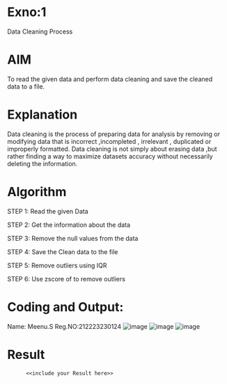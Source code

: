 # Exno:1
Data Cleaning Process

# AIM
To read the given data and perform data cleaning and save the cleaned data to a file.

# Explanation
Data cleaning is the process of preparing data for analysis by removing or modifying data that is incorrect ,incompleted , irrelevant , duplicated or improperly formatted. Data cleaning is not simply about erasing data ,but rather finding a way to maximize datasets accuracy without necessarily deleting the information.

# Algorithm
STEP 1: Read the given Data

STEP 2: Get the information about the data

STEP 3: Remove the null values from the data

STEP 4: Save the Clean data to the file

STEP 5: Remove outliers using IQR

STEP 6: Use zscore of to remove outliers

# Coding and Output:
Name: Meenu.S
Reg.NO:212223230124
![image](https://github.com/DHINESH-SEC/exno1/assets/139416219/679a55e2-421b-4142-a642-dd81056db9d1)
![image](https://github.com/DHINESH-SEC/exno1/assets/139416219/bb9d8ba3-04f8-44ec-8b89-1b54b94102c6)
![image](https://github.com/DHINESH-SEC/exno1/assets/139416219/1cecae74-c268-4853-ae79-8d5a39ec3abf)


# Result
          <<include your Result here>>
